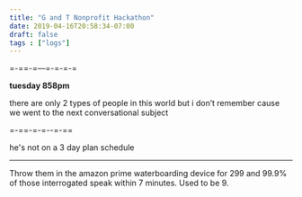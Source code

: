 ```yaml
---
title: "G and T Nonprofit Hackathon"
date: 2019-04-16T20:58:34-07:00
draft: false
tags : ["logs"]
---
```

=-==-=—=-=-=-=

**tuesday 858pm**

there are only 2 types of people in this world
but i don’t remember
cause we went to the next conversational subject

=-==-=-=--=-==

he's not on a 3 day plan schedule

___


Throw them in the amazon prime waterboarding device for 299 and 99.9% of those interrogated speak within 7 minutes. Used to be 9.
